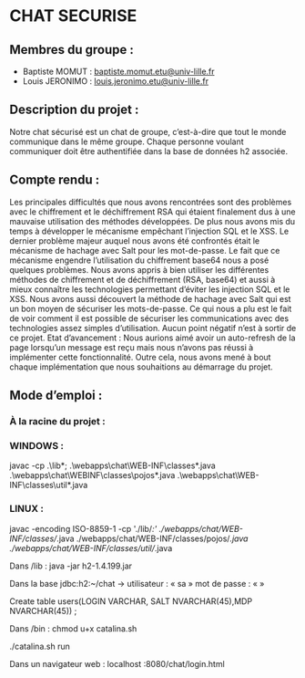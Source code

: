 # CHAT SECURISE
## Membres du groupe :
- Baptiste MOMUT : baptiste.momut.etu@univ-lille.fr
- Louis JERONIMO : louis.jeronimo.etu@univ-lille.fr
## Description du projet :
Notre chat sécurisé est un chat de groupe, c’est-à-dire que tout le monde communique dans
le même groupe. Chaque personne voulant communiquer doit être authentifiée dans la base
de données h2 associée.
## Compte rendu :
Les principales difficultés que nous avons rencontrées sont des problèmes avec le
chiffrement et le déchiffrement RSA qui étaient finalement dus à une mauvaise utilisation
des méthodes développées. De plus nous avons mis du temps à développer le mécanisme
empêchant l’injection SQL et le XSS. Le dernier problème majeur auquel nous avons été
confrontés était le mécanisme de hachage avec Salt pour les mot-de-passe. Le fait que ce
mécanisme engendre l’utilisation du chiffrement base64 nous a posé quelques problèmes.
Nous avons appris à bien utiliser les différentes méthodes de chiffrement et de
déchiffrement (RSA, base64) et aussi à mieux connaître les technologies permettant d’éviter
les injection SQL et le XSS. Nous avons aussi découvert la méthode de hachage avec Salt qui
est un bon moyen de sécuriser les mots-de-passe. Ce qui nous a plu est le fait de voir
comment il est possible de sécuriser les communications avec des technologies assez
simples d’utilisation. Aucun point négatif n’est à sortir de ce projet.
Etat d’avancement :
Nous aurions aimé avoir un auto-refresh de la page lorsqu’un message est reçu mais nous
n’avons pas réussi à implémenter cette fonctionnalité. Outre cela, nous avons mené à bout
chaque implémentation que nous souhaitions au démarrage du projet.
## Mode d’emploi :
### À la racine du projet :
### WINDOWS :
javac -cp .\lib\*; .\webapps\chat\WEB-INF\classes\*.java .\webapps\chat\WEBINF\classes\pojos\*.java .\webapps\chat\WEB-INF\classes\util\*.java
### LINUX :
javac -encoding ISO-8859-1 -cp './lib/*:' ./webapps/chat/WEB-INF/classes/*.java ./webapps/chat/WEB-INF/classes/pojos/*.java ./webapps/chat/WEB-INF/classes/util/*.java

Dans /lib : java -jar h2-1.4.199.jar

Dans la base jdbc:h2:~/chat -> utilisateur : « sa » mot de passe : « »

Create table users(LOGIN VARCHAR, SALT NVARCHAR(45),MDP NVARCHAR(45)) ;

Dans /bin : chmod u+x catalina.sh 

./catalina.sh run

Dans un navigateur web : localhost :8080/chat/login.html
